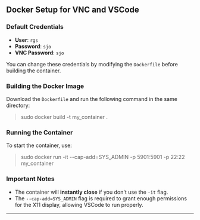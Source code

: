 ## Docker Setup for VNC and VSCode

### Default Credentials

- **User**: `rgs`
- **Password**: `sjo`
- **VNC Password**: `sjo`

You can change these credentials by modifying the `Dockerfile` before building the container.

### Building the Docker Image

Download the `Dockerfile` and run the following command in the same directory:

> sudo docker build -t my_container .

### Running the Container

To start the container, use:

> sudo docker run -it --cap-add=SYS_ADMIN -p 5901:5901 -p 22:22 my_container

### Important Notes

- The container will **instantly close** if you don't use the `-it` flag.
- The `--cap-add=SYS_ADMIN` flag is required to grant enough permissions for the X11 display, allowing VSCode to run properly.

---
